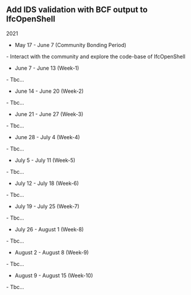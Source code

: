 ## **Add IDS validation with BCF output to IfcOpenShell**

2021

-   May 17 - June 7 (Community Bonding Period)

\- Interact with the community and explore the code-base of IfcOpenShell

-   June 7 - June 13 (Week-1)

\- Tbc...

-   June 14 - June 20 (Week-2)

\- Tbc...

-   June 21 - June 27 (Week-3)

\- Tbc...

-   June 28 - July 4 (Week-4)

\- Tbc...

-   July 5 - July 11 (Week-5)

\- Tbc...

-   July 12 - July 18 (Week-6)

\- Tbc...

-   July 19 - July 25 (Week-7)

\- Tbc...

-   July 26 - August 1 (Week-8)

\- Tbc...

-   August 2 - August 8 (Week-9)

\- Tbc...

-   August 9 - August 15 (Week-10)

\- Tbc...